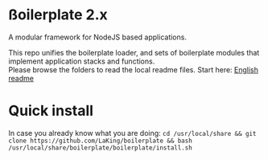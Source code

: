 # ßoilerplate 2.x

A modular framework for NodeJS based applications.

This repo unifies the boilerplate loader, and sets of boilerplate modules that implement application stacks and functions.  
Please browse the folders to read the local readme files. Start here: [English readme](https://github.com/LaKing/boilerplate/blob/master/boilerplate/README.EN.md)


# Quick install
In case you already know what you are doing:
`cd /usr/local/share && git clone https://github.com/LaKing/boilerplate && bash /usr/local/share/boilerplate/boilerplate/install.sh`